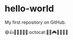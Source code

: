 # hello-world
My first repository on GitHub.

:smile::+1::boy::dog::monkey::octopus::dragon::octocat::ghost::iphone::video_game::crown::laughing::sweat::sob:
